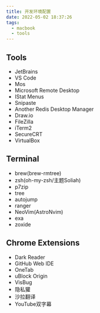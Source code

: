 ```yaml
---
title: 开发环境配置
date: 2022-05-02 18:37:26
tags:
  - macbook
  - tools
---
```


## Tools
- JetBrains
- VS Code
- Mos
- Microsoft Remote Desktop
- IStat Menus
- Snipaste
- Another Redis Desktop Manager
- Draw.io
- FileZilla
- iTerm2
- SecureCRT
- VirtualBox

## Terminal
- brew(brew-rmtree)
- zsh(oh-my-zsh/主题Soliah)
- p7zip
- tree
- autojump
- ranger
- NeoVim(AstroNvim)
- exa
- zoxide

## Chrome Extensions
- Dark Reader
- GitHub Web IDE
- OneTab
- uBlock Origin
- VisBug
- 隐私獾
- 沙拉翻译
- YouTube双字幕